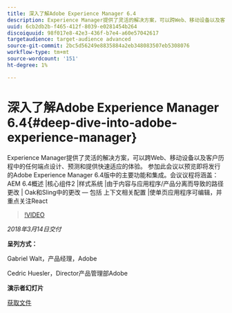 ```yaml
---
title: 深入了解Adobe Experience Manager 6.4
description: Experience Manager提供了灵活的解决方案，可以跨Web、移动设备以及客户历程中的任何端点设计、预测和提供快速适应的体验。 参加此会议可预览即将发行的Adobe Experience Manager 6.4中的主要功能和集成。
uuid: 6cb2db2b-f465-412f-8039-e0281454b264
discoiquuid: 98f017e8-42e3-436f-b7e4-a60e57042617
targetaudience: target-audience advanced
source-git-commit: 2bc5d56249e8835884a2eb348083507eb5308076
workflow-type: tm+mt
source-wordcount: '151'
ht-degree: 1%

---
```



# 深入了解Adobe Experience Manager 6.4{#deep-dive-into-adobe-experience-manager}

Experience Manager提供了灵活的解决方案，可以跨Web、移动设备以及客户历程中的任何端点设计、预测和提供快速适应的体验。 参加此会议以预览即将发行的Adobe Experience Manager 6.4版中的主要功能和集成。会议议程将涵盖：AEM 6.4概述 |核心组件2 |样式系统 |由于内容与应用程序/产品分离而导致的路径更改 | Oak和Sling中的更改 — 包括 上下文相关配置 |使单页应用程序可编辑，并重点关注React

>[!VIDEO](https://video.tv.adobe.com/v/21749/?quality=9)

*2018年3月14日交付*

**呈列方式：**

Gabriel Walt，产品经理，Adobe

Cedric Huesler，Director产品管理部Adobe

**演示者幻灯片**

[获取文件](assets/aem64-developerupdate31418.pdf)

<!--
[Get back to the Overview](https://helpx.adobe.com/experience-manager/kt/eseminars/gems/aem-index.html)
-->
